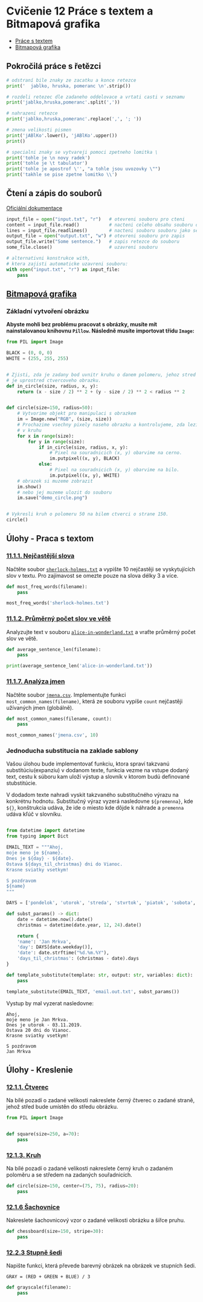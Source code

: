# Cvičenie 12 Práce s textem a Bitmapová grafika

- [Práce s textem](https://www.fi.muni.cz/IB111/sbirka/11-text.html#prace-s-textem)
- [Bitmapová grafika](https://www.fi.muni.cz/IB111/sbirka/12-bitmapova_grafika.html#bitmapova-grafika)


## Pokročilá práce s řetězci

```python
# odstraní bile znaky ze zacatku a konce retezce
print('  jablko, hruska, pomeranc \n'.strip())

# rozdeli retezec dle zadaneho oddelovace a vrtati casti v seznamu
print('jablko,hruska,pomeranc'.split(','))

# nahrazeni retezce
print('jablko,hruska,pomeranc'.replace(',', '; '))

# zmena velikosti pismen
print('jABlKo'.lower(), 'jABlKo'.upper())
print()

# specialni znaky se vytvareji pomoci zpetneho lomitka \
print('tohle je \n novy radek')
print('tohle je \t tabulator')
print('tohle je apostrof \'', "a tohle jsou uvozovky \"")
print('takhle se pise zpetne lomitko \\')
```

## Čtení a zápis do souborů

[Oficiální dokumentace](https://docs.python.org/3/tutorial/inputoutput.html#reading-and-writing-files)



```python
input_file = open("input.txt", "r")   # otevreni souboru pro cteni
content = input_file.read()           # nacteni celeho obsahu souboru do retezce
lines = input_file.readlines()        # nacteni souboru souboru jako seznam radku
output_file = open("output.txt", "w") # otevreni souboru pro zapis
output_file.write("Some sentence.")   # zapis retezce do souboru
some_file.close()                     # uzavreni souboru

# alternativni konstrukce with, 
# ktera zajisti automaticke uzavreni souboru:
with open("input.txt", "r") as input_file:
    pass
```

## [Bitmapová grafika](https://www.fi.muni.cz/IB111/sbirka/12-bitmapova_grafika.html#bitmapova-grafika)

### Základní vytvoření obrázku

__Abyste mohli bez problému pracovat s obrázky, musíte mít nainstalovanou knihovnu `Pillow`. Následně musíte importovat třídu `Image`:__

```python
from PIL import Image

BLACK = (0, 0, 0)
WHITE = (255, 255, 255)


# Zjisti, zda je zadany bod uvnitr kruhu o danem polomeru, jehoz stred
# je uprostred ctvercoveho obrazku.
def in_circle(size, radius, x, y):
    return (x - size / 2) ** 2 + (y - size / 2) ** 2 < radius ** 2


def circle(size=150, radius=50):
    # Vytvorime objekt pro manipulaci s obrazkem
    im = Image.new("RGB", (size, size))
    # Prochazime vsechny pixely naseho obrazku a kontrolujeme, zda lezi
    # v kruhu
    for x in range(size):
        for y in range(size):
            if in_circle(size, radius, x, y):
                # Pixel na souradnicich (x, y) obarvime na cerno.
                im.putpixel((x, y), BLACK)
            else:
                # Pixel na souradnicich (x, y) obarvime na bilo.
                im.putpixel((x, y), WHITE)
    # obrazek si muzeme zobrazit
    im.show()
    # nebo jej muzeme ulozit do souboru
    im.save("demo_circle.png")


# Vykresli kruh o polomeru 50 na bilem ctverci o strane 150.
circle()
```


## Úlohy - Praca s textom

### [11.1.1. Nejčastější slova](https://www.fi.muni.cz/IB111/sbirka/11-text.html#nejcastejsi-slova)
Načtěte soubor [`sherlock-holmes.txt`](https://www.fi.muni.cz/IB111/sbirka/_downloads/1dfa0d128643dc218db043d0c142cf42/sherlock-holmes.txt) 
a vypište 10 nejčastěji se vyskytujících slov v textu. Pro zajímavost se omezte pouze na slova délky 3 a více.

```python
def most_freq_words(filename):
    pass

most_freq_words('sherlock-holmes.txt')
```

### [11.1.2. Průměrný počet slov ve větě](https://www.fi.muni.cz/IB111/sbirka/11-text.html#prumerny-pocet-slov-ve-vete)
Analyzujte text v souboru [`alice-in-wonderland.txt`](https://www.fi.muni.cz/IB111/sbirka/_downloads/ea3b02e7256b29ae9c7323a111d41388/alice-in-wonderland.txt) 
a vraťte průměrný počet slov ve větě.

```python
def average_sentence_len(filename):
    pass

print(average_sentence_len('alice-in-wonderland.txt'))
```

### [11.1.7. Analýza jmen](https://www.fi.muni.cz/IB111/sbirka/11-text.html#analyza-jmen)

Načtěte soubor [`jmena.csv`](https://www.fi.muni.cz/IB111/sbirka/_downloads/da05a19be1aafe3278012ff99f4e1756/jmena.csv). 
Implementujte funkci `most_common_names(filename)`, která ze souboru vypíše `count` nejčastěji užívaných jmen (globálně).

```python
def most_common_names(filename, count):
    pass

most_common_names('jmena.csv', 10)
```

### Jednoducha substitucia na zaklade sablony

Vašou úlohou bude implementovať funkciu, ktora spraví takzvanú substitúciu(expanziu) v dodanom texte, 
funkcia vezme na vstupe dodaný text, cestu k súboru kam uloží výstup a slovník v ktorom budú definované stubstitúcie.

V dodadom texte nahradi vyskit takzvaného substitučného výrazu na konkrétnu hodnotu.
Substitučný výraz vyzerá nasledovne `${premenna}`, kde `${}`, konštrukcia udáva, že ide o miesto kde dôjde k náhrade
a `premenna` udáva kľúč v slovníku.

```python

from datetime import datetime
from typing import Dict

EMAIL_TEXT = """Ahoj,
moje meno je ${name}.
Dnes je ${day} - ${date}.
Ostava ${days_til_christmas} dni do Vianoc.
Krasne sviatky vsetkym!

S pozdravom
${name}
"""

DAYS = ['pondelok', 'utorok', 'streda', 'stvrtok', 'piatok', 'sobota', 'nedela']

def subst_params() -> dict:
    date = datetime.now().date()
    christmas = datetime(date.year, 12, 24).date()

    return {
    'name': 'Jan Mrkva',
    'day': DAYS[date.weekday()],
    'date': date.strftime("%d.%m.%Y"),
    'days_til_christmas': (christmas - date).days 
}

def template_substitute(template: str, output: str, variables: dict):
    pass

template_substitute(EMAIL_TEXT, 'email.out.txt', subst_params())
```

Vystup by mal vyzerat nasledovne:

```
Ahoj,
moje meno je Jan Mrkva.
Dnes je utorok - 03.11.2019.
Ostava 20 dni do Vianoc.
Krasne sviatky vsetkym!

S pozdravom
Jan Mrkva
```


## Úlohy - Kreslenie

### [12.1.1. Čtverec](https://www.fi.muni.cz/IB111/sbirka/12-bitmapova_grafika.html#ctverec)

Na bílé pozadí o zadané velikosti nakreslete černý čtverec o zadané straně, jehož střed bude umístěn do středu obrázku.

```python
from PIL import Image


def square(size=250, a=70):
    pass
```

### [12.1.3. Kruh](https://www.fi.muni.cz/IB111/sbirka/secret/12-bitmapova_grafika.html#kruh)
Na bílé pozadí o zadané velikosti nakreslete černý kruh o zadaném poloměru a se středem na zadaných souřadnicích.


```python
def circle(size=150, center=(75, 75), radius=20):
    pass
```


### [12.1.6 Šachovnice](https://www.fi.muni.cz/IB111/sbirka/12-bitmapova_grafika.html#sachovnice)

Nakreslete šachovnicový vzor o zadané velikosti obrázku a šířce pruhu.

```python
def chessboard(size=150, stripe=30):
    pass
```


### [12.2.3 Stupně šedi](https://www.fi.muni.cz/IB111/sbirka/secret/12-bitmapova_grafika.html#stupne-sedi)

Napište funkci, která převede barevný obrázek na obrázek ve stupních šedi.

`GRAY = (RED + GREEN + BLUE) / 3`

```python
def grayscale(filename):
    pass
```



